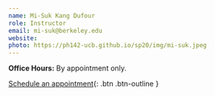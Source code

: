 ```yaml
---
name: Mi-Suk Kang Dufour
role: Instructor
email: mi-suk@berkeley.edu
website: 
photo: https://ph142-ucb.github.io/sp20/img/mi-suk.jpeg
---
```


**Office Hours:** By appointment only. 

[Schedule an appointment](https://mi-suk.youcanbook.me/){: .btn .btn-outline }
